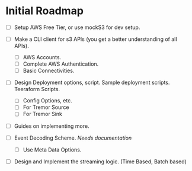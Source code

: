 # Initial Roadmap

- [ ] Setup AWS Free Tier, or use mockS3 for dev setup.

- [ ] Make a CLI client for s3 APIs (you get a better understanding of all APIs).
  - [ ] AWS Accounts.
  - [ ] Complete AWS Authentication.
  - [ ] Basic Connectivities.

- [ ] Design Deployment options, script. Sample deployment scripts. Teeraform Scripts.
  - [ ] Config Options, etc.
  - [ ] For Tremor Source
  - [ ] For Tremor Sink

- [ ] Guides on implementing more. 
- [ ] Event Decoding Scheme. *Needs documentation*
  - [ ] Use Meta Data Options.
- [ ] Design and Implement the streaming logic. (Time Based, Batch based)